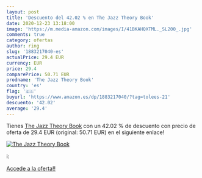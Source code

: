 ```yaml
---
layout: post
title: 'Descuento del 42.02 % en The Jazz Theory Book'
date: 2020-12-23 13:18:00
image: 'https://m.media-amazon.com/images/I/41BKAHQXTML._SL200_.jpg'
comments: true
category: ofertas
author: ring
slug: '1883217040-es'
actualPrice: 29.4 EUR
currency: EUR
price: 29.4
comparePrice: 50.71 EUR
prodname: 'The Jazz Theory Book'
country: 'es'
flag: '🇪🇸'
buyurl: 'https://www.amazon.es/dp/1883217040/?tag=tolees-21'
descuento: '42.02'
average: '29.4'
---
```


Tienes [The Jazz Theory Book](https://www.amazon.es/dp/1883217040/?tag=tolees-21) con un 42.02 % de descuento con precio de oferta de 29.4 EUR (original: 50.71 EUR) en el siguiente enlace!

[![The Jazz Theory Book](https://m.media-amazon.com/images/I/41BKAHQXTML._SL200_.jpg)](https://www.amazon.es/dp/1883217040/?tag=tolees-21)

ℹ️:


[Accede a la oferta!!](https://www.amazon.es/dp/1883217040/?tag=tolees-21)
